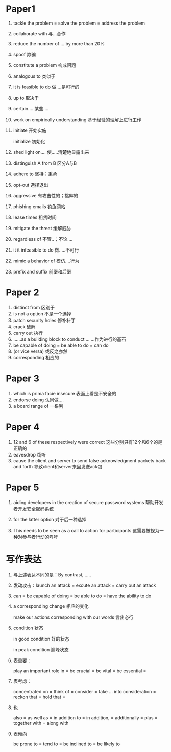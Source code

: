 # Paper1

1. tackle the problem = solve the problem = address the problem

2. collaborate with 与...合作

3. reduce the number of ... by more than 20%

4. spoof 欺骗

5. constitute a problem 构成问题

6. analogous to  类似于

7. it is feasible to do 做....是可行的

8. up to 取决于

9. certain....  某些....

10. work on empirically understanding  基于经验的理解上进行工作 

11. initiate 开始实施

    initialize 初始化 

12. shed light on....  使.....清楚地显露出来

13. distinguish A from B 区分A与B

14. adhere to 坚持；秉承

15. opt-out 选择退出

16. aggressive 有攻击性的；挑衅的

17. phishing emails 钓鱼网站

18. lease times 租赁时间

19. mitigate the threat 缓解威胁

20. regardless of 不管..；不论....

21. it it infeasible to do 做.....不可行

22. mimic a behavior of  模仿....行为

23. prefix and suffix 前缀和后缀



# Paper 2

1. distinct from 区别于
2. is not a option 不是一个选择
3. patch security holes 修补补丁
4. crack 破解
5. carry out 执行 
6. ......as a building block to conduct ... ...作为进行的基石
7. be capable of doing = be able to do = can do 
8. (or vice versa) 或反之亦然
9. corresponding 相应的



# Paper 3

1. which is prima facie insecure 表面上看是不安全的
2. endorse doing 认同做....
3. a board range of 一系列



# Paper 4

1. 12 and 6 of these respectively were correct   这些分别只有12个和6个的是正确的
2. eavesdrop 窃听
3. cause the client and server to send false acknowledgment packets back and forth 导致client和server来回发送ack包



# Paper 5

1. aiding developers in the creation of secure password systems  帮助开发者开发安全密码系统

2. for the latter option 对于后一种选择

3. This needs to be seen as a call to action for participants  这需要被视为一种对参与者行动的呼吁

   







# 写作表达



1. 与上述表达不同的是：By contrast, ….. 

2. 发动攻击：launch an attack = excute an attack = carry out an attack

3. can = be capable of doing = be able to do = have the ability to do

4. a corresponding change 相应的变化

   make our actions corresponding with our words 言出必行

5. condition 状态

   in good condition 好的状态

   in peak condition 巅峰状态
   
6. 表重要：

   play an important role in = be crucial = be vital = be essential = 

7. 表考虑：

   concentrated on = think of = consider = take … into consideration = reckon that = hold that = 

8. 也

   also = as well as = in addition to = in addition, = additionally = plus = together with = along with 

9. 表倾向

   be prone to = tend to = be inclined to = be likely to 
